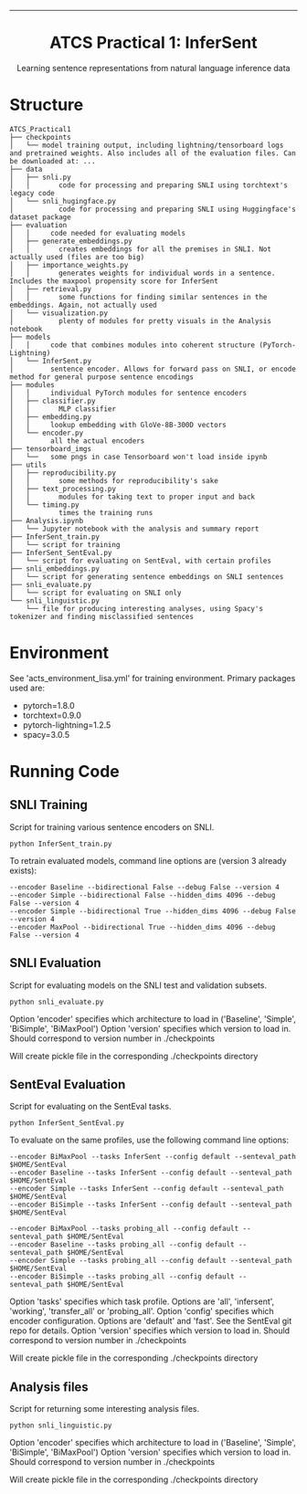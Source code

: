 
---
<div align="center">

# ATCS Practical 1: InferSent
Learning sentence representations from natural language inference data
</div>

# Structure
```
ATCS_Practical1
├── checkpoints
│   └── model training output, including lightning/tensorboard logs and pretrained weights. Also includes all of the evaluation files. Can be downloaded at: ...
├── data
│   ├── snli.py
│   │       code for processing and preparing SNLI using torchtext's legacy code
│   └── snli_hugingface.py
│           code for processing and preparing SNLI using Huggingface's dataset package
├── evaluation
│   │     code needed for evaluating models
│   ├── generate_embeddings.py
│   │       creates embeddings for all the premises in SNLI. Not actually used (files are too big)
│   ├── importance_weights.py
│   │       generates weights for individual words in a sentence. Includes the maxpool propensity score for InferSent
│   ├── retrieval.py
│   │       some functions for finding similar sentences in the embeddings. Again, not actually used
│   └── visualization.py
│           plenty of modules for pretty visuals in the Analysis notebook
├── models
│   │     code that combines modules into coherent structure (PyTorch-Lightning)
│   └── InferSent.py
│         sentence encoder. Allows for forward pass on SNLI, or encode method for general purpose sentence encodings
├── modules
│   │     individual PyTorch modules for sentence encoders
│   ├── classifier.py
│   │       MLP classifier
│   ├── embedding.py
│   │     lookup embedding with GloVe-8B-300D vectors
│   └── encoder.py
│         all the actual encoders
├── tensorboard_imgs
│   └──   some pngs in case Tensorboard won't load inside ipynb
├── utils
│   ├── reproducibility.py
│   │       some methods for reproducibility's sake
│   ├── text_processing.py
│   │       modules for taking text to proper input and back
│   └── timing.py
│           times the training runs
├── Analysis.ipynb
│   └── Jupyter notebook with the analysis and summary report
├── InferSent_train.py
│   └── script for training
├── InferSent_SentEval.py
│   └── script for evaluating on SentEval, with certain profiles
├── snli_embeddings.py
│   └── script for generating sentence embeddings on SNLI sentences
├── snli_evaluate.py
│   └── script for evaluating on SNLI only
└── snli_linguistic.py
    └── file for producing interesting analyses, using Spacy's tokenizer and finding misclassified sentences
```
# Environment
See 'acts_environment_lisa.yml' for training environment.
Primary packages used are:
* pytorch=1.8.0
* torchtext=0.9.0
* pytorch-lightning=1.2.5
* spacy=3.0.5
# Running Code
## SNLI Training
Script for training various sentence encoders on SNLI.
```
python InferSent_train.py
```
To retrain evaluated models, command line options are (version 3 already exists):
```
--encoder Baseline --bidirectional False --debug False --version 4
--encoder Simple --bidirectional False --hidden_dims 4096 --debug False --version 4
--encoder Simple --bidirectional True --hidden_dims 4096 --debug False --version 4
--encoder MaxPool --bidirectional True --hidden_dims 4096 --debug False --version 4
```
## SNLI Evaluation
Script for evaluating models on the SNLI test and validation subsets.
```
python snli_evaluate.py
```

Option 'encoder' specifies which architecture to load in ('Baseline', 'Simple', 'BiSimple', 'BiMaxPool')
Option 'version' specifies which version to load in. Should correspond to version number in ./checkpoints

Will create pickle file in the corresponding ./checkpoints directory
## SentEval Evaluation
Script for evaluating on the SentEval tasks.
```
python InferSent_SentEval.py
```
To evaluate on the same profiles, use the following command line options:
```
--encoder BiMaxPool --tasks InferSent --config default --senteval_path $HOME/SentEval
--encoder Baseline --tasks InferSent --config default --senteval_path $HOME/SentEval
--encoder Simple --tasks InferSent --config default --senteval_path $HOME/SentEval
--encoder BiSimple --tasks InferSent --config default --senteval_path $HOME/SentEval

--encoder BiMaxPool --tasks probing_all --config default --senteval_path $HOME/SentEval
--encoder Baseline --tasks probing_all --config default --senteval_path $HOME/SentEval
--encoder Simple --tasks probing_all --config default --senteval_path $HOME/SentEval
--encoder BiSimple --tasks probing_all --config default --senteval_path $HOME/SentEval
```

Option 'tasks' specifies which task profile. Options are 'all', 'infersent', 'working', 'transfer_all' or 'probing_all'.
Option 'config' specifies which encoder configuration. Options are 'default' and 'fast'. See the SentEval git repo for details.
Option 'version' specifies which version to load in. Should correspond to version number in ./checkpoints

Will create pickle file in the corresponding ./checkpoints directory
## Analysis files
Script for returning some interesting analysis files.
```
python snli_linguistic.py
```

Option 'encoder' specifies which architecture to load in ('Baseline', 'Simple', 'BiSimple', 'BiMaxPool')
Option 'version' specifies which version to load in. Should correspond to version number in ./checkpoints

Will create pickle file in the corresponding ./checkpoints directory